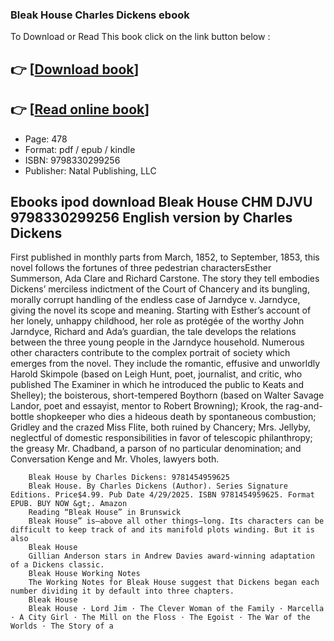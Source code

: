 ### Bleak House Charles Dickens ebook

To Download or Read This book click on the link button below :

## 👉  [**[Download book](http://get-pdfs.com/download.php?group=book&from=github.com&id=718023&lnk=1063 "Download book")**]

## 👉  [**[Read online book](http://get-pdfs.com/download.php?group=book&from=github.com&id=718023&lnk=1063 "Read online book")**]


* Page: 478
* Format: pdf / epub / kindle
* ISBN: 9798330299256
* Publisher: Natal Publishing, LLC



## Ebooks ipod download Bleak House CHM DJVU 9798330299256 English version by Charles Dickens



First published in monthly parts from March, 1852, to September, 1853, this novel follows the fortunes of three pedestrian charactersEsther Summerson, Ada Clare and Richard Carstone. The story they tell embodies Dickens’ merciless indictment of the Court of Chancery and its bungling, morally corrupt handling of the endless case of Jarndyce v. Jarndyce, giving the novel its scope and meaning. Starting with Esther’s account of her lonely, unhappy childhood, her role as protégée of the worthy John Jarndyce, Richard and Ada’s guardian, the tale develops the relations between the three young people in the Jarndyce household. Numerous other characters contribute to the complex portrait of society which emerges from the novel. They include the romantic, effusive and unworldly Harold Skimpole (based on Leigh Hunt, poet, journalist, and critic, who published The Examiner in which he introduced the public to Keats and Shelley); the boisterous, short-tempered Boythorn (based on Walter Savage Landor, poet and essayist, mentor to Robert Browning); Krook, the rag-and-bottle shopkeeper who dies a hideous death by spontaneous combustion; Gridley and the crazed Miss Flite, both ruined by Chancery; Mrs. Jellyby, neglectful of domestic responsibilities in favor of telescopic philanthropy; the greasy Mr. Chadband, a parson of no particular denomination; and Conversation Kenge and Mr. Vholes, lawyers both.


        Bleak House by Charles Dickens: 9781454959625
        Bleak House. By Charles Dickens (Author). Series Signature Editions. Price$4.99. Pub Date 4/29/2025. ISBN 9781454959625. Format EPUB. BUY NOW &gt;. Amazon 
        Reading “Bleak House” in Brunswick
        Bleak House” is—above all other things—long. Its characters can be difficult to keep track of and its manifold plots winding. But it is also 
        Bleak House
        Gillian Anderson stars in Andrew Davies award-winning adaptation of a Dickens classic.
        Bleak House Working Notes
        The Working Notes for Bleak House suggest that Dickens began each number dividing it by default into three chapters.
        Bleak House
        Bleak House · Lord Jim · The Clever Woman of the Family · Marcella · A City Girl · The Mill on the Floss · The Egoist · The War of the Worlds · The Story of a 
    




